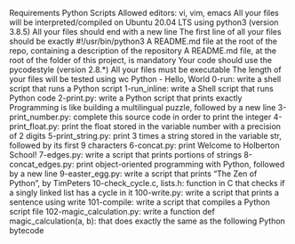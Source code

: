 Requirements
Python Scripts
Allowed editors: vi, vim, emacs
All your files will be interpreted/compiled on Ubuntu 20.04 LTS using python3 (version 3.8.5)
All your files should end with a new line
The first line of all your files should be exactly #!/usr/bin/python3
A README.md file at the root of the repo, containing a description of the repository
A README.md file, at the root of the folder of this project, is mandatory
Your code should use the pycodestyle (version 2.8.*)
All your files must be executable
The length of your files will be tested using wc
Python - Hello, World
0-run: write a shell script that runs a Python script 1-run_inline: write a Shell script that runs Python code 2-print.py: write a Python script that prints exactly Programming is like building a multilingual puzzle, followed by a new line 3-print_number.py: complete this source code in order to print the integer 4-print_float.py: print the float stored in the variable number with a precision of 2 digits 5-print_string.py: print 3 times a string stored in the variable str, followed by its first 9 characters 6-concat.py: print Welcome to Holberton School! 7-edges.py: write a script that prints portions of strings 8-concat_edges.py: print object-oriented programming with Python, followed by a new line 9-easter_egg.py: write a script that prints “The Zen of Python”, by TimPeters 10-check_cycle.c, lists.h: function in C that checks if a singly linked list has a cycle in it 100-write.py: write a script that prints a sentence using write 101-compile: write a script that compiles a Python script file 102-magic_calculation.py: write a function def magic_calculation(a, b): that does exactly the same as the following Python bytecode

